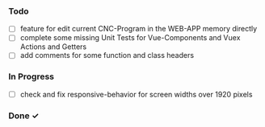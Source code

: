 ### Todo


- [ ] feature for edit current CNC-Program in the WEB-APP memory directly
- [ ] complete some missing Unit Tests for Vue-Components and Vuex Actions and Getters
- [ ] add comments for some function and class headers

### In Progress

- [ ] check and fix responsive-behavior for screen widths over 1920 pixels

### Done ✓

